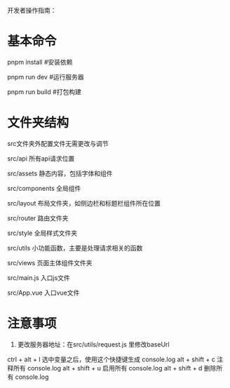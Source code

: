开发者操作指南：

# 基本命令

pnpm install #安装依赖

pnpm run dev #运行服务器

pnpm run build #打包构建

# 文件夹结构

src文件夹外配置文件无需更改与调节

src/api 所有api请求位置

src/assets 静态内容，包括字体和组件

src/components 全局组件

src/layout 布局文件夹，如侧边栏和标题栏组件所在位置

src/router 路由文件夹

src/style 全局样式文件夹

src/utils 小功能函数，主要是处理请求相关的函数

src/views 页面主体组件文件夹

src/main.js 入口js文件

src/App.vue 入口vue文件

# 注意事项

1. 更改服务器地址：在src/utils/request.js 里修改baseUrl

ctrl + alt + l 选中变量之后，使用这个快捷键生成 console.log
alt + shift + c 注释所有 console.log
alt + shift + u 启用所有 console.log
alt + shift + d 删除所有 console.log